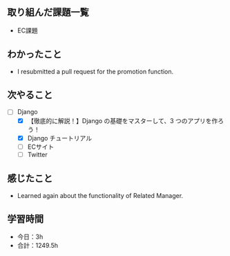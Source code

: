 ## 取り組んだ課題一覧
- EC課題   

## わかったこと
- I resubmitted a pull request for the promotion function.

## 次やること
- [ ] Django
   - [x] 【徹底的に解説！】Django の基礎をマスターして、3 つのアプリを作ろう！
   - [x] Django チュートリアル
   - [ ] ECサイト
   - [ ] Twitter

## 感じたこと
-  Learned again about the functionality of Related Manager.

## 学習時間

- 今日：3h
- 合計：1249.5h